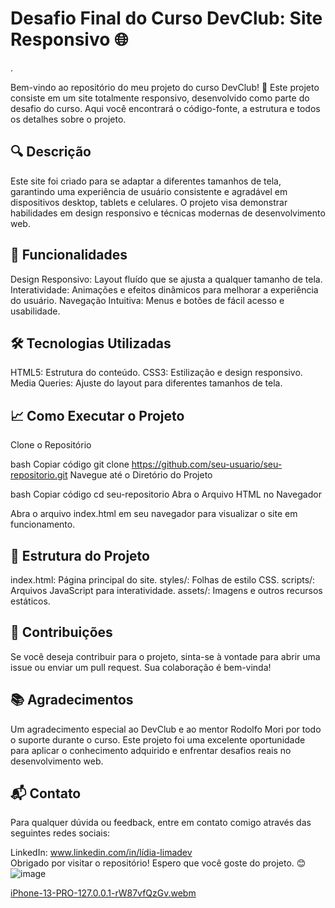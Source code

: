 <h1>Desafio Final do Curso DevClub: Site Responsivo 🌐</h1>.

Bem-vindo ao repositório do meu projeto do curso DevClub!
🚀 Este projeto consiste em um site totalmente responsivo, desenvolvido como parte do desafio do curso. Aqui você encontrará o código-fonte, a estrutura e todos os detalhes sobre o projeto.

<h2>🔍 Descrição</h2>
Este site foi criado para se adaptar a diferentes tamanhos de tela, garantindo uma experiência de usuário consistente e agradável em dispositivos desktop, tablets e celulares. O projeto visa demonstrar habilidades em design responsivo e técnicas modernas de desenvolvimento web.

<h2>🎨 Funcionalidades</h2>
Design Responsivo: Layout fluído que se ajusta a qualquer tamanho de tela.
Interatividade: Animações e efeitos dinâmicos para melhorar a experiência do usuário.
Navegação Intuitiva: Menus e botões de fácil acesso e usabilidade.

<h2>🛠 Tecnologias Utilizadas</h2>
HTML5: Estrutura do conteúdo.
CSS3: Estilização e design responsivo.
Media Queries: Ajuste do layout para diferentes tamanhos de tela.

<h2>📈 Como Executar o Projeto</h2>
Clone o Repositório

bash
Copiar código
git clone https://github.com/seu-usuario/seu-repositorio.git
Navegue até o Diretório do Projeto

bash
Copiar código
cd seu-repositorio
Abra o Arquivo HTML no Navegador

Abra o arquivo index.html em seu navegador para visualizar o site em funcionamento.

<h2>📁 Estrutura do Projeto</h2>
index.html: Página principal do site.
styles/: Folhas de estilo CSS.
scripts/: Arquivos JavaScript para interatividade.
assets/: Imagens e outros recursos estáticos.

<h2>💬 Contribuições</h2>
Se você deseja contribuir para o projeto, sinta-se à vontade para abrir uma issue ou enviar um pull request. Sua colaboração é bem-vinda!

<h2>📚 Agradecimentos</h2>
Um agradecimento especial ao DevClub e ao mentor Rodolfo Mori por todo o suporte durante o curso. Este projeto foi uma excelente oportunidade para aplicar o conhecimento adquirido e enfrentar desafios reais no desenvolvimento web.

<h2>📬 Contato</h2>
Para qualquer dúvida ou feedback, entre em contato comigo através das seguintes redes sociais:

LinkedIn: www.linkedin.com/in/lídia-limadev<br>
Obrigado por visitar o repositório! Espero que você goste do projeto. 😊
![image](https://github.com/lidialima/PROJETO_02/assets/14956590/99303bb3-ef19-4a4a-a066-6c2988a2b9b6)<br>

[iPhone-13-PRO-127.0.0.1-rW87vfQzGv.webm](https://github.com/lidialima/PROJETO_02/assets/14956590/df6c32a8-340c-48a7-bfbe-af4e1b34818f)
